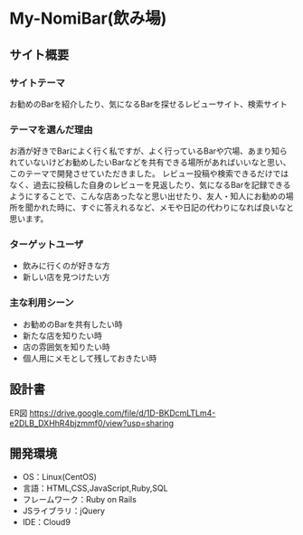 # My-NomiBar(飲み場)

## サイト概要
### サイトテーマ
お勧めのBarを紹介したり、気になるBarを探せるレビューサイト、検索サイト

### テーマを選んだ理由
お酒が好きでBarによく行く私ですが、よく行っているBarや穴場、あまり知られていないけどお勧めしたいBarなどを共有できる場所があればいいなと思い、このテーマで開発させていただきました。
レビュー投稿や検索できるだけではなく、過去に投稿した自身のレビューを見返したり、気になるBarを記録できるようにすることで、こんな店あったなと思い出せたり、友人・知人にお勧めの場所を聞かれた時に、すぐに答えれるなど、メモや日記の代わりになれば良いなと思います。

### ターゲットユーザ
- 飲みに行くのが好きな方
- 新しい店を見つけたい方

### 主な利用シーン
- お勧めのBarを共有したい時
- 新たな店を知りたい時
- 店の雰囲気を知りたい時
- 個人用にメモとして残しておきたい時

## 設計書
ER図
https://drive.google.com/file/d/1D-BKDcmLTLm4-e2DLB_DXHhR4bjzmmf0/view?usp=sharing

## 開発環境
- OS：Linux(CentOS)
- 言語：HTML,CSS,JavaScript,Ruby,SQL
- フレームワーク：Ruby on Rails
- JSライブラリ：jQuery
- IDE：Cloud9
